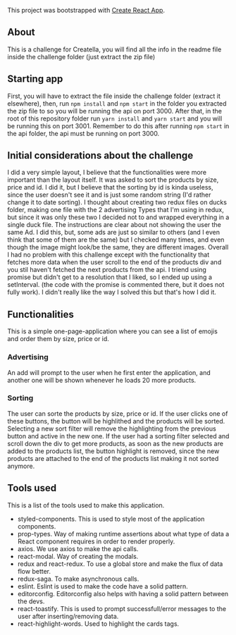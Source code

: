 This project was bootstrapped with [Create React App](https://github.com/facebook/create-react-app).

## About

This is a challenge for Creatella, you will find all the info in the readme file inside the challenge folder (just extract the zip file)

## Starting app

First, you will have to extract the file inside the challenge folder (extract it elsewhere), then, run `npm install` and `npm start` in the folder you extracted the zip file to so you will be running the api on port 3000.
After that, in the root of this repository folder run `yarn install` and `yarn start` and you will be running this on port 3001. Remember to do this after running `npm start` in the api folder, the api must be running on port 3000.

## Initial considerations about the challenge

I did a very simple layout, I believe that the functionalities were more important than the layout itself.
It was asked to sort the products by size, price and id. I did it, but I believe that the sorting by id is kinda useless, since the user doesn't see it and is just some random string (I'd rather change it to date sorting).
I thought about creating two redux files on ducks folder, making one file with the 2 advertising Types that I'm using in redux, but since it was only these two I decided not to and wrapped everything in a single duck file.
The instructions are clear about not showing the user the same Ad. I did this, but, some ads are just so similar to others (and I even think that some of them are the same) but I checked many times, and even though the image might look/be the same, they are different images.
Overall I had no problem with this challenge except with the functionality that fetches more data when the user scroll to the end of the products div and you stil haven't fetched the next products from the api. I triend using promise but didn't get to a resolution that I liked, so I ended up using a setInterval. (the code with the promise is commented there, but it does not fully work). I didn't really like the way I solved this but that's how I did it.

## Functionalities

This is a simple one-page-application where you can see a list of emojis and order them by size, price or id.

### Advertising

An add will prompt to the user when he first enter the application, and another one will be shown whenever he loads 20 more products.

### Sorting

The user can sorte the products by size, price or id. If the user clicks one of these buttons, the button will be highlithed and the products will be sorted. Selecting a new sort filter will remove the highlighting from the previous button and active in the new one. If the user had a sorting filter selected and scroll down the div to get more products, as soon as the new products are added to the products list, the button highlight is removed, since the new products are attached to the end of the products list making it not sorted anymore.

## Tools used

This is a list of the tools used to make this application.

- styled-components. This is used to style most of the application components.
- prop-types. Way of making runtime assertions about what type of data a React component requires in order to render properly.
- axios. We use axios to make the api calls.
- react-modal. Way of creating the modals.
- redux and react-redux. To use a global store and make the flux of data flow better.
- redux-saga. To make asynchronous calls.
- eslint. Eslint is used to make the code have a solid pattern.
- editorconfig. Editorconfig also helps with having a solid pattern between the devs.
- react-toastify. This is used to prompt successfull/error messages to the user after inserting/removing data.
- react-highlight-words. Used to highlight the cards tags.
